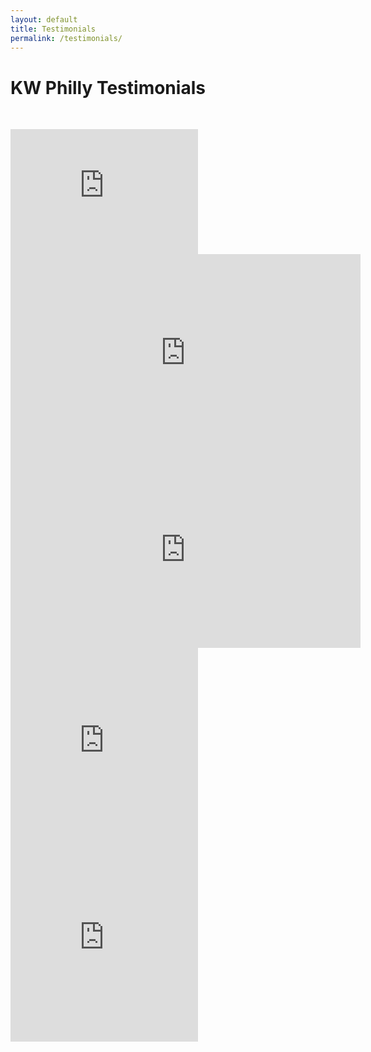 ```yaml
---
layout: default
title: Testimonials
permalink: /testimonials/
---
```


# KW Philly Testimonials

&nbsp;

<iframe width="300" height="200" src="https://www.youtube.com/embed/S5RA0IENg5U" frameborder="0" allow="accelerometer; autoplay; encrypted-media; gyroscope; picture-in-picture"></iframe><br/>

<iframe width="560" height="315" src="https://www.youtube.com/embed/HqFBvTcbNGE" frameborder="0" allow="accelerometer; autoplay; encrypted-media; gyroscope; picture-in-picture" allowfullscreen></iframe><br/>
<iframe width="560" height="315" src="https://www.youtube.com/embed/N9Qs8bfBlPw" frameborder="0" allow="accelerometer; autoplay; encrypted-media; gyroscope; picture-in-picture" allowfullscreen></iframe><br/>
<iframe width="300" height="315" src="https://www.youtube.com/embed/Y8iuQ9S7LVU" frameborder="0" allow="accelerometer; autoplay; encrypted-media; gyroscope; picture-in-picture" allowfullscreen></iframe><br/>
<iframe width="300" height="315" src="https://www.youtube.com/embed/uvwjO2u0jZE" frameborder="0" allow="accelerometer; autoplay; encrypted-media; gyroscope; picture-in-picture" allowfullscreen></iframe><br/>